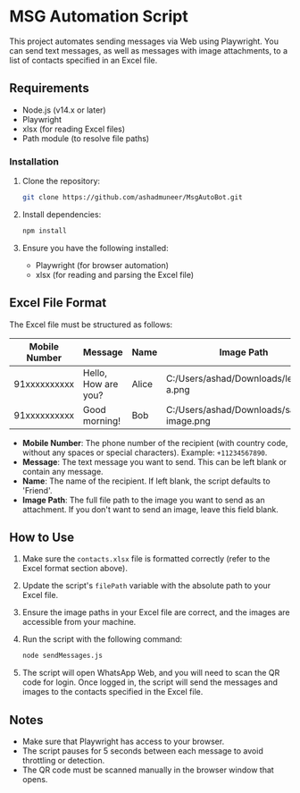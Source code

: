 
# MSG Automation Script

This project automates sending  messages via Web using Playwright. You can send text messages, as well as messages with image attachments, to a list of contacts specified in an Excel file.

## Requirements

- Node.js (v14.x or later)
- Playwright
- xlsx (for reading Excel files)
- Path module (to resolve file paths)

### Installation

1. Clone the repository:
   ```bash
   git clone https://github.com/ashadmuneer/MsgAutoBot.git
   ```

2. Install dependencies:
   ```bash
   npm install
   ```

3. Ensure you have the following installed:
   - Playwright (for browser automation)
   - xlsx (for reading and parsing the Excel file)

## Excel File Format

The Excel file must be structured as follows:

| Mobile Number | Message              | Name  | Image Path                                   |
|---------------|----------------------|-------|----------------------------------------------|
| 91xxxxxxxxxx    | Hello, How are you?   | Alice | C:/Users/ashad/Downloads/letter-a.png        |
| 91xxxxxxxxxx   | Good morning!         | Bob   | C:/Users/ashad/Downloads/sample-image.png    |

- **Mobile Number**: The phone number of the recipient (with country code, without any spaces or special characters). Example: `+11234567890`.
- **Message**: The text message you want to send. This can be left blank or contain any message.
- **Name**: The name of the recipient. If left blank, the script defaults to 'Friend'.
- **Image Path**: The full file path to the image you want to send as an attachment. If you don't want to send an image, leave this field blank.

## How to Use

1. Make sure the `contacts.xlsx` file is formatted correctly (refer to the Excel format section above).
2. Update the script's `filePath` variable with the absolute path to your Excel file.
3. Ensure the image paths in your Excel file are correct, and the images are accessible from your machine.
4. Run the script with the following command:
   ```bash
   node sendMessages.js
   ```

5. The script will open WhatsApp Web, and you will need to scan the QR code for login. Once logged in, the script will send the messages and images to the contacts specified in the Excel file.

## Notes

- Make sure that Playwright has access to your browser.
- The script pauses for 5 seconds between each message to avoid throttling or detection.
- The QR code must be scanned manually in the browser window that opens.
